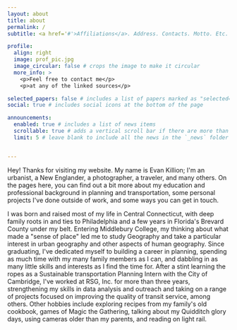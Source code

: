 ```yaml
---
layout: about
title: about
permalink: /
subtitle: <a href='#'>Affiliations</a>. Address. Contacts. Motto. Etc.

profile:
  align: right
  image: prof_pic.jpg
  image_circular: false # crops the image to make it circular
  more_info: >
    <p>Feel free to contact me</p>
    <p>at any of the linked sources</p>

selected_papers: false # includes a list of papers marked as "selected={true}"
social: true # includes social icons at the bottom of the page

announcements:
  enabled: true # includes a list of news items
  scrollable: true # adds a vertical scroll bar if there are more than 3 news items
  limit: 5 # leave blank to include all the news in the `_news` folder


---
```


Hey! Thanks for visiting my website. My name is Evan Killion; I'm an urbanist, a New Englander, a photographer, a traveler, and many others. On the pages here, you can find out a bit more about my education and professional background in planning and transportation, some personal projects I've done outside of work, and some ways you can get in touch.

I was born and raised most of my life in Central Connecticut, with deep family roots in and ties to Philadelphia and a few years in Florida's Brevard County under my belt. Entering Middlebury College, my thinking about what made a "sense of place" led me to study Geography and take a particular interest in urban geography and other aspects of human geography. Since graduating, I've dedicated myself to building a career in planning, spending as much time with my many family members as I can, and dabbling in as many little skills and interests as I find the time for. After a stint learning the ropes as a Sustainable transportation Planning Intern with the City of Cambridge, I've worked at RSG, Inc. for more than three years, strengthening my skills in data analysis and outreach and taking on a range of projects focused on improving the quality of transit service, among others. Other hobbies include exploring recipes from my family's old cookbook, games of Magic the Gathering, talking about my Quidditch glory days, using cameras older than my parents, and reading on light rail.
